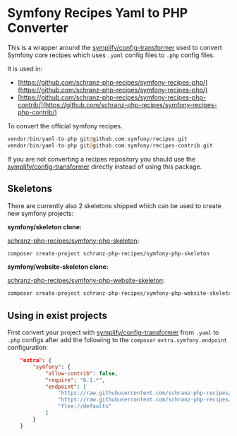 # Symfony Recipes Yaml to PHP Converter

This is a wrapper around the [symplify/config-transformer](https://github.com/symplify/config-transformer)
used to convert Symfony core recipes which uses `.yaml` config files to `.php` config files.

It is used in:

 - [https://github.com/schranz-php-recipes/symfony-recipes-php/](https://github.com/schranz-php-recipes/symfony-recipes-php/)
 - [https://github.com/schranz-php-recipes/symfony-recipes-php-contrib/](https://github.com/schranz-php-recipes/symfony-recipes-php-contrib/)

To convert the official symfony recipes.

```php
vendor/bin/yaml-to-php git@github.com:symfony/recipes.git
vendor/bin/yaml-to-php git@github.com:symfony/recipes-contrib.git
```

If you are not converting a recipes repository you should use the [symplify/config-transformer](https://github.com/symplify/config-transformer)
directly instead of using this package.

## Skeletons

There are currently also 2 skeletons shipped which can be used to create new symfony projects:

**symfony/skeleton clone:**

[schranz-php-recipes/symfony-php-skeleton](https://github.com/schranz-php-recipes/symfony-php-skeleton):

```bash
composer create-project schranz-php-recipes/symfony-php-skeleton
```

**symfony/website-skeleton clone:**

[schranz-php-recipes/symfony-php-website-skeleton](https://github.com/schranz-php-recipes/symfony-php-website-skeleton):

```bash
composer create-project schranz-php-recipes/symfony-php-website-skeleton
```

## Using in exist projects

First convert your project with [symplify/config-transformer](https://github.com/symplify/config-transformer) from `.yaml` to `.php` configs
after add the following to the `composer` `extra.symfony.endpoint` configuration:

```json
    "extra": {
        "symfony": {
            "allow-contrib": false,
            "require": "6.1.*",
            "endpoint": [
                "https://raw.githubusercontent.com/schranz-php-recipes/symfony-recipes-php/flex/main/index.json",
                "https://raw.githubusercontent.com/schranz-php-recipes/symfony-recipes-php-contrib/flex/main/index.json",
                "flex://defaults"
            ]
        }
    }
```
